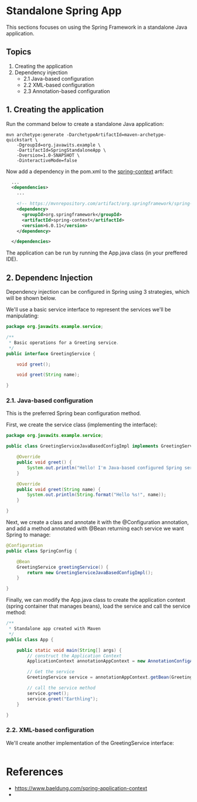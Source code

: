 # Standalone Spring App

This sections focuses on using the Spring Framework in a standalone Java application.

## Topics
1. Creating the application
2. Dependency injection
    - 2.1 Java-based configuration
    - 2.2 XML-based configuration
    - 2.3 Annotation-based configuration

## 1. Creating the application

Run the command below to create a standalone Java application:
```console
mvn archetype:generate -DarchetypeArtifactId=maven-archetype-quickstart \
    -DgroupId=org.javawits.example \
    -DartifactId=SpringStandaloneApp \
    -Dversion=1.0-SNAPSHOT \
    -DinteractiveMode=false
```

Now add a dependency in the pom.xml to the [spring-context](https://mvnrepository.com/artifact/org.springframework/spring-context) artifact:
```xml
  ...
  <dependencies>
    ...

    <!-- https://mvnrepository.com/artifact/org.springframework/spring-context -->
    <dependency>
      <groupId>org.springframework</groupId>
      <artifactId>spring-context</artifactId>
      <version>6.0.11</version>
    </dependency>

  </dependencies>
```

The application can be run by running the App.java class (in your preffered IDE).

## 2. Dependenc Injection
Dependency injection can be configured in Spring using 3 strategies, which will be shown below.

We'll use a basic service interface to represent the services we'll be manipulating:
```java
package org.javawits.example.service;

/**
 * Basic operations for a Greeting service.
 */
public interface GreetingService {

	void greet();

	void greet(String name);

}
```

### 2.1. Java-based configuration
This is the preferred Spring bean configuration method.

First, we create the service class (implementing the interface):
```java
package org.javawits.example.service;

public class GreetingServiceJavaBasedConfigImpl implements GreetingService {

	@Override
	public void greet() {
		System.out.println("Hello! I'm Java-based configured Spring service!");
	}

	@Override
	public void greet(String name) {
		System.out.println(String.format("Hello %s!", name));
	}

}
```

Next, we create a class and annotate it with the @Configuration annotation, and add a method annotated with @Bean returning each service we want Spring to manage:
```java
@Configuration
public class SpringConfig {

	@Bean
	GreetingService greetingService() {
		return new GreetingServiceJavaBasedConfigImpl();
	}

}
```

Finally, we can modify the App.java class to create the application context (spring container that manages beans), load the service and call the service method:
```java
/**
 * Standalone app created with Maven
 */
public class App {

	public static void main(String[] args) {
		// construct the Application Context
		ApplicationContext annotationAppContext = new AnnotationConfigApplicationContext(SpringConfig.class);

		// Get the service
		GreetingService service = annotationAppContext.getBean(GreetingService.class);

		// call the service method
		service.greet();
		service.greet("Earthling");
	}

}
```
### 2.2. XML-based configuration

We'll create another implementation of the GreetingService interface:
```java
```

# References
- https://www.baeldung.com/spring-application-context
- 
